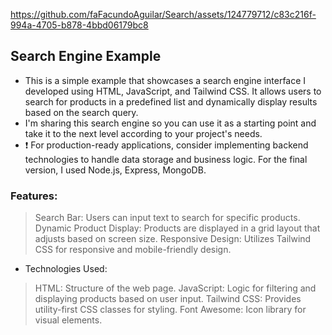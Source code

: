 https://github.com/faFacundoAguilar/Search/assets/124779712/c83c216f-994a-4705-b878-4bbd06179bc8
## Search Engine Example
- This is a simple example that showcases a search engine interface I developed using HTML, JavaScript, and Tailwind CSS. It allows users to search for products in a predefined list and dynamically display results based on the search query.
- I'm sharing this search engine so you can use it as a starting point and take it to the next level according to your project's needs.
-  ❗ For production-ready applications, consider implementing backend technologies to handle data storage and business logic.
For the final version, I used Node.js, Express, MongoDB.

### Features:
> Search Bar: Users can input text to search for specific products.
> Dynamic Product Display: Products are displayed in a grid layout that adjusts based on screen size.
> Responsive Design: Utilizes Tailwind CSS for responsive and mobile-friendly design.
- Technologies Used:
> HTML: Structure of the web page.
> JavaScript: Logic for filtering and displaying products based on user input.
> Tailwind CSS: Provides utility-first CSS classes for styling.
> Font Awesome: Icon library for visual elements.


